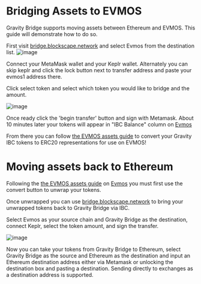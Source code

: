 # Bridging Assets to EVMOS

Gravity Bridge supports moving assets between Ethereum and EVMOS. This guide will demonstrate how to do so. 

First visit [bridge.blockscape.network](https://bridge.blockscape.network) and select Evmos from the destination list.
![image](https://user-images.githubusercontent.com/19688153/182438709-e9954667-82bf-4b3c-8175-ad9b015675eb.png)

Connect your MetaMask wallet and your Keplr wallet. Alternately you can skip keplr and click the lock button next to transfer address and paste your evmos1 address there.

Click select token and select which token you would like to bridge and the amount.

![image](https://user-images.githubusercontent.com/19688153/182438867-acb8a81d-a284-43b3-89e0-841ece06c604.png)

Once ready click the 'begin transfer' button and sign with Metamask. About 10 minutes later your tokens will appear in "IBC Balance" column on [Evmos](https://app.evmos.org/assets)

From there you can follow [the EVMOS assets guide](https://medium.com/evmos/assets-page-quick-reference-guide-f1cd09e7cb85) to convert your Gravity IBC tokens to ERC20 representations for use on EVMOS!

# Moving assets back to Ethereum

Following the [the EVMOS assets guide](https://medium.com/evmos/assets-page-quick-reference-guide-f1cd09e7cb85) on [Evmos](https://app.evmos.org/assets) you must first use the convert button to unwrap your tokens.

Once unwrapped you can use [bridge.blockscape.network](https://bridge.blockscape.network) to bring your unwrapped tokens back to Gravity Bridge via IBC.

Select Evmos as your source chain and Gravity Bridge as the destination, connect Keplr, select the token amount, and sign the transfer.

![image](https://user-images.githubusercontent.com/19688153/182439921-2bff196f-23ce-4bbf-8477-c2058e501326.png)

Now you can take your tokens from Gravity Bridge to Ethereum, select Gravity Bridge as the source and Ethereum as the destination and input an Ethereum destination address
either via Metamask or unlocking the destination box and pasting a destination. Sending directly to exchanges as a destination address is supported.


